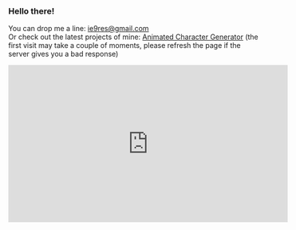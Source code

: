 ### Hello there!

You can drop me a line: <ie9res@gmail.com>  
Or check out the latest projects of mine: <a href="https://anichgen.onrender.com" target="_blank">Animated Character Generator</a> (the first visit may take a couple of moments, please refresh the page if the server gives you a bad response)<br/>
<iframe width="560" height="315" src="https://www.youtube.com/embed/JfBiyog-SfE" title="YouTube video player" frameborder="0" allow="accelerometer; autoplay; clipboard-write; encrypted-media; gyroscope; picture-in-picture; web-share" allowfullscreen style="margin: 0 auto; display: block;"></iframe><br/><br/><br/>
